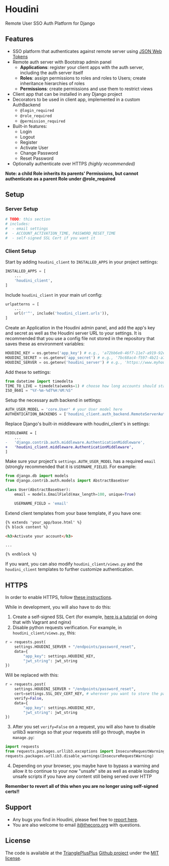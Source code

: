 # Houdini

Remote User SSO Auth Platform for Django

## Features

- SSO platform that authenticates against remote server using [JSON Web Tokens][jwt]
- Remote auth server with Bootstrap admin panel
     * **Applications**: register your client apps with the auth server, including the auth server itself
     * **Roles**: assign permissions to roles and roles to Users; create inheritance hierarchies of roles
     * **Permissions**: create permissions and use them to restrict views
- Client app that can be installed in any Django project
- Decorators to be used in client app, implemented in a custom AuthBackend
     * `@login_required`
     * `@role_required`
     * `@permission_required`
- Built-in features:
     * Login
     * Logout
     * Register
     * Activate User
     * Change Password
     * Reset Password
- Optionally authenticate over HTTPS *(highly recommended)*

**Note: a child Role inherits its parents' Permissions, but cannot authenticate as a parent Role under @role_required**

## Setup

### Server Setup

``` python
# TODO: this section
# includes:
#  - email settings
#  - ACCOUNT_ACTIVATION_TIME, PASSWORD_RESET_TIME
#  - self-signed SSL Cert if you want it
```

### Client Setup

Start by adding `houdini_client` to `INSTALLED_APPS` in your project settings:
``` python
INSTALLED_APPS = [
    ...
    'houdini_client',
]
```

Include `houdini_client` in your main url config:
``` python
urlpatterns = [
    ...
    url(r'^', include('houdini_client.urls')),
]
```

Create an Application in the Houdini admin panel, and add the app's key and secret as well as the Houdini server URL to your settings. It is recommended that you use a config file not stored in the repository that saves these as environment variables:
``` python
HOUDINI_KEY = os.getenv('app_key') # e.g., 'a72bb6e0-46f7-11e7-a919-92ebcb67fe33'
HOUDINI_SECRET = os.getenv('app_secret') # e.g., '7bc68ac4-f597-4b21-a767-56de87d85aed'
HOUDINI_SERVER = os.getenv('houdini_server') # e.g., 'https://www.myhoudiniserver.com'
```

Add these to settings:
``` python
from datetime import timedelta
TIME_TO_LIVE = timedelta(weeks=1) # choose how long accounts should stay logged in
ISO_8601 = "%Y-%m-%dT%H:%M:%S"
```

Setup the necessary auth backend in settings:
``` python
AUTH_USER_MODEL = 'core.User' # your User model here
AUTHENTICATION_BACKENDS = ['houdini_client.auth_backend.RemoteServerAuthBackend']
```

Replace Django's built-in middleware with houdini_client's in settings:
``` diff
MIDDLEWARE = [
    ...
-   'django.contrib.auth.middleware.AuthenticationMiddleware',
+   'houdini_client.middleware.AuthenticationMiddleware',
]
```

Make sure your project's `settings.AUTH_USER_MODEL` has a required `email` (strongly recommended that it is `USERNAME_FIELD`). For example:
``` python
from django.db import models
from django.contrib.auth.models import AbstractBaseUser

class User(AbstractBaseUser):
    email = models.EmailField(max_length=100, unique=True)

    USERNAME_FIELD = 'email'
```

Extend client templates from your base template, if you have one:
``` html
{% extends 'your_app/base.html' %}
{% block content %}

<h3>Activate your account</h3>

...

{% endblock %}
```

If you want, you can also modify `houdini_client/views.py` and the `houdini_client` templates to further customize authentication.

## HTTPS

In order to enable HTTPS, follow [these instructions][django-https].

While in development, you will also have to do this:

 1. Create a self-signed SSL Cert (for example, [here is a tutorial][nginx-self-cert] on doing that with Vagrant and nginx)
 2. Disable python requests verification. For example, in `houdini_client/views.py`, this:
 ``` python
 r = requests.post(
     settings.HOUDINI_SERVER + "/endpoints/password_reset",
     data={
         "app_key": settings.HOUDINI_KEY,
         "jwt_string": jwt_string
 })
 ```
Will be replaced with this:
 ``` python
 r = requests.post(
     settings.HOUDINI_SERVER + "/endpoints/password_reset",
     cert=settings.SSL_DEV_CERT_KEY, # wherever you want to store the path to your self-signed cert
     verify=False,
     data={
         "app_key": settings.HOUDINI_KEY,
         "jwt_string": jwt_string
 })
 ```
 3. After you set `verify=False` on a request, you will also have to disable urllib3 warnings so that your requests still go through, maybe in `manage.py`:
 ``` python
 import requests
 from requests.packages.urllib3.exceptions import InsecureRequestWarning
 requests.packages.urllib3.disable_warnings(InsecureRequestWarning)
 ```
 4. Depending on your browser, you maybe have to bypass a warning and allow it to continue to your now "unsafe" site as well as enable loading unsafe scripts if you have any content still being served over HTTP

**Remember to revert all of this when you are no longer using self-signed certs!!**

## Support

 - Any bugs you find in Houdini, please feel free to [report here][issue].
 - You are also welcome to email it@thecorp.org with questions.

## License

  The code is available at the [TrianglePlusPlus][tpp] [Github project][home] under the [MIT license][license].

   [jwt]: https://jwt.io/introduction/
   [django-https]: https://docs.djangoproject.com/en/1.11/topics/security/#ssl-https
   [nginx-self-cert]: https://switchcaseblog.wordpress.com/2016/02/22/creating-a-self-signed-ssl-for-local-development-with-vagrant-nginx/
   [tpp]: https://github.com/triangleplusplus
   [home]: https://github.com/triangleplusplus/houdini
   [issue]: https://github.com/triangleplusplus/houdini/issues
   [license]: http://revolunet.mit-license.org
